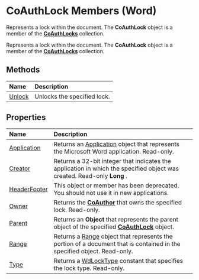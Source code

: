 
# CoAuthLock Members (Word)
Represents a lock within the document. The  **CoAuthLock** object is a member of the **[CoAuthLocks](589763ed-8463-6988-3817-9c2152506d16.md)** collection.

Represents a lock within the document. The  **CoAuthLock** object is a member of the **[CoAuthLocks](589763ed-8463-6988-3817-9c2152506d16.md)** collection.


## Methods



|**Name**|**Description**|
|:-----|:-----|
|[Unlock](7f64431b-8b1b-60b3-142c-5251dce1a8a1.md)|Unlocks the specified lock.|

## Properties



|**Name**|**Description**|
|:-----|:-----|
|[Application](7038e4fa-4bc5-9523-a583-4a67e2dfd132.md)|Returns an [Application](d1cf6f8f-4e88-bf01-93b4-90a83f79cb44.md) object that represents the Microsoft Word application. Read-only.|
|[Creator](034b0d7e-6597-016f-1113-0a257bbcadda.md)|Returns a 32-bit integer that indicates the application in which the specified object was created. Read-only  **Long** .|
|[HeaderFooter](feeed8d4-67d4-5b88-5aa7-a8a05f2c66df.md)|This object or member has been deprecated. You should not use it in new applications.|
|[Owner](55158805-f9fe-6cb0-c13a-30207b5f6f2d.md)|Returns the  **[CoAuthor](d1b58eea-4570-ffd3-4c13-a74a998b079e.md)** that owns the specified lock. Read-only.|
|[Parent](9e7aaa18-5714-aa56-ec08-27ec79320202.md)|Returns an  **Object** that represents the parent object of the specified **[CoAuthLock](3efa12b0-1079-c6df-20c1-a66398161c8e.md)** object.|
|[Range](092cafbc-09b1-75b7-660e-85b6cd2b5ba2.md)|Returns a [Range](15a7a1c4-5f3f-5b6e-60e9-29688de3f274.md) object that represents the portion of a document that is contained in the specified object. Read-only.|
|[Type](a88c38de-bea1-1766-cb33-c86eb30ef98e.md)|Returns a [WdLockType](2c861165-b6b7-5518-1569-628469b099cd.md) constant that specifies the lock type. Read-only.|
